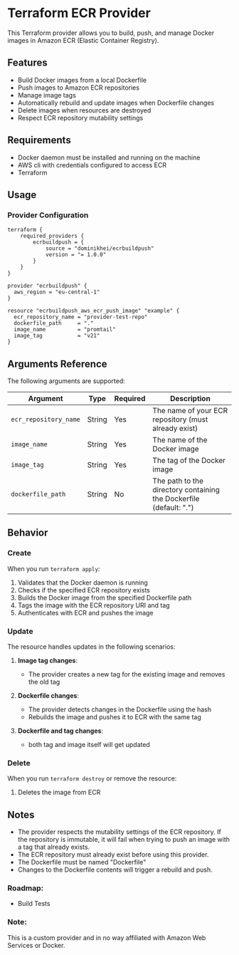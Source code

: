# Terraform ECR Provider

This Terraform provider allows you to build, push, and manage Docker images in Amazon ECR (Elastic Container Registry).

## Features

- Build Docker images from a local Dockerfile
- Push images to Amazon ECR repositories
- Manage image tags
- Automatically rebuild and update images when Dockerfile changes
- Delete images when resources are destroyed
- Respect ECR repository mutability settings

## Requirements

- Docker daemon must be installed and running on the machine 
- AWS cli with credentials configured to access ECR
- Terraform

## Usage

### Provider Configuration

```hcl
terraform {
    required_providers {
        ecrbuildpush = {
            source = "dominikhei/ecrbuildpush"
            version = "= 1.0.0"
        }
    }
}

provider "ecrbuildpush" {
  aws_region = "eu-central-1"
}

resource "ecrbuildpush_aws_ecr_push_image" "example" {
  ecr_repository_name = "provider-test-repo"    
  dockerfile_path     = "."     
  image_name          = "promtail"          
  image_tag           = "v21"                 
}
```


## Arguments Reference

The following arguments are supported:

| Argument | Type | Required | Description |
|----------|------|----------|-------------|
| `ecr_repository_name` | String | Yes | The name of your ECR repository (must already exist) |
| `image_name` | String | Yes | The name of the Docker image |
| `image_tag` | String | Yes | The tag of the Docker image |
| `dockerfile_path` | String | No | The path to the directory containing the Dockerfile (default: ".") |

## Behavior

### Create

When you run `terraform apply`:

1. Validates that the Docker daemon is running
2. Checks if the specified ECR repository exists
3. Builds the Docker image from the specified Dockerfile path
4. Tags the image with the ECR repository URI and tag
5. Authenticates with ECR and pushes the image

### Update

The resource handles updates in the following scenarios:

1. **Image tag changes**: 
   - The provider creates a new tag for the existing image and removes the old tag

2. **Dockerfile changes**:
   - The provider detects changes in the Dockerfile using the hash
   - Rebuilds the image and pushes it to ECR with the same tag
3. **Dockerfile and tag changes**:
    - both tag and image itself will get updated

### Delete

When you run `terraform destroy` or remove the resource:

1. Deletes the image from ECR

## Notes

- The provider respects the mutability settings of the ECR repository. If the repository is immutable, it will fail when trying to push an image with a tag that already exists.
- The ECR repository must already exist before using this provider.
- The Dockerfile must be named "Dockerfile" 
- Changes to the Dockerfile contents will trigger a rebuild and push.

### Roadmap:

- Build Tests 

### Note:
This is a custom provider and in no way affiliated with Amazon Web Services or Docker.